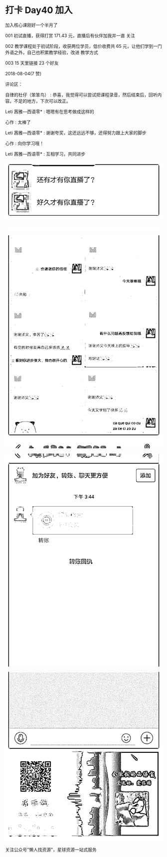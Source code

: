 # 打卡 Day40 加入

加入核心课刚好一个半月了

001 初试直播，获得打赏 171.43 元，直播后有伙伴加我并一直 关注

002 教学课程处于初试阶段，收获两位学员，低价收费共 65 元，让他们学到一门外语之外，自己也积累教学经验，改进 教学方式

003 15 天里链接 23 个好友

2018-08-04(7 赞)

评论区：

自律的杜仔（笨笨鸟） : 恭喜，我觉得可以尝试把课程录音，然后结束后，回听内容。不足的地方，下次可以改正。

Leti 茜雅—西语零* : 嗯嗯有在思考做成这样的

心作 : 太棒了

Leti 茜雅—西语零* : 谢谢夸奖，这还远远不够，还得努力跟上大家的脚步

心作 : 向你学习哦！

Leti 茜雅—西语零* : 互相学习，共同进步

![image](img/Image_699.png)

![image](img/Image_700.png)

![image](img/Image_701.png)

![image](img/Image_702.png)

![image](img/Image_703.png)

关注公众号"懒人找资源"，星球资源一站式服务